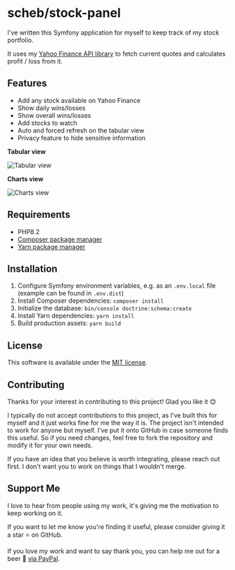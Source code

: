 scheb/stock-panel
=================

I've written this Symfony application for myself to keep track of my stock portfolio.

It uses my [Yahoo Finance API library](https://github.com/scheb/yahoo-finance-api) to fetch current quotes and  calculates profit / loss from it.

Features
--------

- Add any stock available on Yahoo Finance
- Show daily wins/losses
- Show overall wins/losses
- Add stocks to watch
- Auto and forced refresh on the tabular view
- Privacy feature to hide sensitive information

**Tabular view**

![Tabular view](doc/tables.png)

**Charts view**

![Charts view](doc/charts.png)

Requirements
------------

- PHP8.2
- [Composer package manager](https://getcomposer.org/)
- [Yarn package manager](https://yarnpkg.com/)

Installation
------------

1) Configure Symfony environment variables, e.g. as an `.env.local` file (example can be found in `.env.dist`)
2) Install Composer dependencies: `composer install`
3) Initialize the database: `bin/console doctrine:schema:create`
4) Install Yarn dependencies: `yarn install`
5) Build production assets: `yarn build`

License
-------

This software is available under the [MIT license](LICENSE).

Contributing
------------

Thanks for your interest in contributing to this project! Glad you like it 😊

I typically do not accept contributions to this project, as I've built this for myself and it just works fine for me the
way it is. The project isn't intended to work for anyone but myself. I've put it onto GitHub in case someone finds this
useful. So if you need changes, feel free to fork the repository and modify it for your own needs.

If you have an idea that you believe is worth integrating, please reach out first. I don't want you to work on things
that I wouldn't merge.

Support Me
----------

I love to hear from people using my work, it's giving me the motivation to keep working on it.

If you want to let me know you're finding it useful, please consider giving it a star ⭐ on GitHub.

If you love my work and want to say thank you, you can help me out for a beer 🍻️
[via PayPal](https://paypal.me/ChristianScheb).
